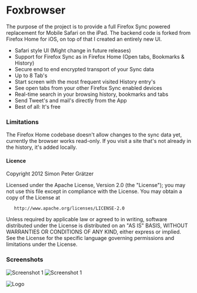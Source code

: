 # Foxbrowser

The purpose of the project is to provide a full Firefox Sync powered replacement for Mobile Safari on the iPad. 
The backend code is forked from Firefox Home for iOS, on top of that I created an entirely new UI.

- Safari style UI (Might change in future releases)
- Support for Firefox Sync as in Firefox Home (Open tabs, Bookmarks & History)
- Secure end to end encrypted transport of your Sync data
- Up to 8 Tab's
- Start screen with the most frequent visited History entry's
- See open tabs from your other Firefox Sync enabled devices
- Real-time search in your browsing history, bookmarks and tabs
- Send Tweet's and mail's directly from the App
- Best of all: It's free

### Limitations
The Firefox Home codebase doesn't allow changes to the sync data yet, currently the browser works read-only.
If you visit a site that's not already in the history, it's added locally.

#### Licence
   Copyright 2012 Simon Peter Grätzer

   Licensed under the Apache License, Version 2.0 (the "License");
   you may not use this file except in compliance with the License.
   You may obtain a copy of the License at

       http://www.apache.org/licenses/LICENSE-2.0

   Unless required by applicable law or agreed to in writing, software
   distributed under the License is distributed on an "AS IS" BASIS,
   WITHOUT WARRANTIES OR CONDITIONS OF ANY KIND, either express or implied.
   See the License for the specific language governing permissions and
   limitations under the License.

### Screenshots

![Screenshot 1](http://graetzer.org/wp-content/uploads/2012/08/foxbrowser_screen1.png)
![Screenshot 1](http://graetzer.org/wp-content/uploads/2012/08/foxbrowser_screen2.png)

![Logo](https://raw.github.com/graetzer/Foxbrowser/master/Weave/Images/logo@2x.png)
